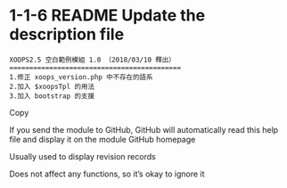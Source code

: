 # 1-1-6 README Update the description file

```text
XOOPS2.5 空白範例模組 1.0 （2018/03/10 釋出）
===========================================
1.修正 xoops_version.php 中不存在的語系
2.加入 $xoopsTpl 的用法
3.加入 bootstrap 的支援
```

Copy

If you send the module to GitHub, GitHub will automatically read this help file and display it on the module GitHub homepage

Usually used to display revision records

Does not affect any functions, so it’s okay to ignore it

